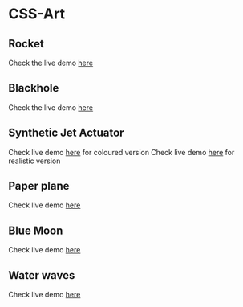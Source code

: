 # CSS-Art

## Rocket
Check the live demo [here](https://codepen.io/King-of-the-Hills/pen/zYbGjRr)

## Blackhole
Check the live demo [here](https://codepen.io/King-of-the-Hills/pen/BabKJMm)

## Synthetic Jet Actuator
Check live demo [here](https://codepen.io/King-of-the-Hills/pen/poYbXjz) for coloured version
Check live demo [here](https://codepen.io/King-of-the-Hills/pen/LYaRJyg) for realistic version

## Paper plane
Check live demo [here](https://codepen.io/King-of-the-Hills/pen/gOEmeMg)

## Blue Moon
Check live demo [here](https://codepen.io/King-of-the-Hills/pen/XWGerYj)

## Water waves
Check live demo [here](https://codepen.io/King-of-the-Hills/pen/zYbEbeW)
